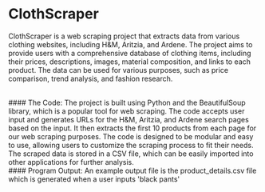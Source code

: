 # ClothScraper


ClothScraper is a web scraping project that extracts data from various clothing websites, including H&M, Aritzia, and Ardene. 
The project aims to provide users with a comprehensive database of clothing items, including their prices, descriptions, images, material composition, and links to each product.
The data can be used for various purposes, such as price comparison, trend analysis, and fashion research.

<br/> 
#### The Code:
The project is built using Python and the BeautifulSoup library, which is a popular tool for web scraping. The code accepts user input and generates URLs for the H&M, Aritzia, and Ardene search pages based on the input. It then extracts the first 10 products from each page for our web scraping purposes.
The code is designed to be modular and easy to use, allowing users to customize the scraping process to fit their needs. The scraped data is stored in a CSV file,
which can be easily imported into other applications for further analysis.


<br/> 
#### Program Output:
An example output file is the product_details.csv file which is generated when a user inputs 'black pants'
